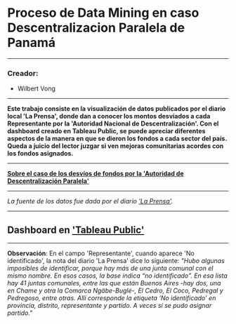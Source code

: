 # Proceso de Data Mining en caso Descentralizacion Paralela de Panamá

---

### Creador:
- Wilbert Vong

---

**Este trabajo consiste en la visualización de datos publicados por el diario local 'La Prensa', donde dan a conocer los montos desviados a cada Representante por la 'Autoridad Nacional de Descentralización'. Con el dashboard creado en Tableau Public, se puede apreciar diferentes aspectos de la manera en que se dieron los fondos a cada sector del país. Queda a juicio del lector juzgar si ven mejoras comunitarias acordes con los fondos asignados.**

---

[**Sobre el caso de los desvíos de fondos por la 'Autoridad de Descentralización Paralela'**](https://www.prensa.com/unidad-investigativa/la-base-de-datos-de-la-descentralizacion-paralela/)

---

*La fuente de los datos fue dada por el diario ['La Prensa'](https://docs.google.com/spreadsheets/d/1McSenl-XGf_6aXIUv4ENdm4rlEDCsQEhvC8EPyn12PI/edit?gid=85210821#gid=85210821).*

---

## Dashboard en ['Tableau Public'](https://public.tableau.com/app/profile/wilbert.vong1527/viz/Descentralizacion_Paralela-Panama_2024/Dashboard1)

---

**Observación**: En el campo 'Representante', cuando aparece 'No identificado', la nota del diario 'La Prensa' dice lo siguiente: *"Hubo algunas imposibles de identificar, porque hay más de una junta comunal con el mismo nombre. En esos casos, la base indica “no identificado”. En esa lista hay 41 juntas comunales, entre las que están Buenos Aires -hay dos, una en Chame y otra la Comarca Ngäbe-Buglé-, El Cedro, El Coco, Pedregal y Pedregoso, entre otras. Allí corresponde la etiqueta ‘No identificado’ en provincia, distrito, representante y partido. A veces sí se pudo asignar partido."*

